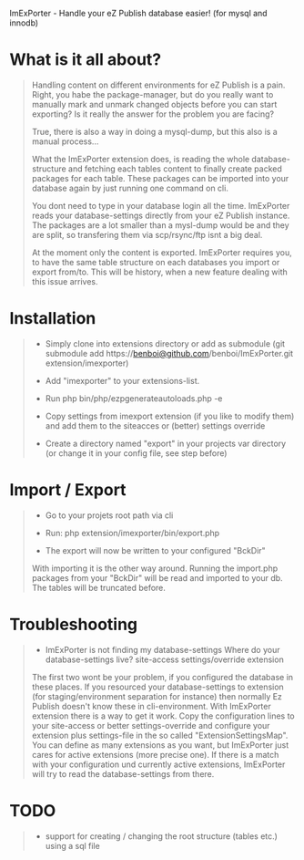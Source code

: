 ImExPorter - Handle your eZ Publish database easier! (for mysql and innodb)

# What is it all about?
> Handling content on different environments for eZ Publish is a pain. Right, you habe the package-manager, but do you really want
> to manually mark and unmark changed objects before you can start exporting? Is it really the answer for the problem you are facing?
>
> True, there is also a way in doing a mysql-dump, but this also is a manual process...
>
> What the ImExPorter extension does, is reading the whole database-structure and fetching each tables content to finally create
> packed packages for each table. These packages can be imported into your database again by just running one command on cli.
>
> You dont need to type in your database login all the time. ImExPorter reads your database-settings directly from your eZ Publish instance.
> The packages are a lot smaller than a mysl-dump would be and they are split, so transfering them via scp/rsync/ftp isnt a big deal.
>
> At the moment only the content is exported. ImExPorter requires you, to have the same table structure on each databases you import or export
> from/to. This will be history, when a new feature dealing with this issue arrives.

# Installation
>+ Simply clone into extensions directory or add as submodule (git submodule add https://benboi@github.com/benboi/ImExPorter.git extension/imexporter)
>
>+ Add "imexporter" to your extensions-list.
>
>+ Run php bin/php/ezpgenerateautoloads.php -e
>
>+ Copy settings from imexport extension (if you like to modify them) and add them to the siteacces or (better) settings override
>
>+ Create a directory named "export" in your projects var directory (or change it in your config file, see step before)

# Import / Export
>+ Go to your projets root path via cli
>
>+ Run: php extension/imexporter/bin/export.php
>
>+ The export will now be written to your configured "BckDir"
>
> With importing it is the other way around. Running the import.php packages from your "BckDir" will be read and imported to your db. The tables will
> be truncated before.

# Troubleshooting
>+ ImExPorter is not finding my database-settings
> Where do your database-settings live?
> site-access
> settings/override
> extension
>
> The first two wont be your problem, if you configured the database in these places. If you resourced your database-settings to
> extension (for staging/environment separation for instance) then normally Ez Publish doesn't know these in cli-environment. With
> ImExPorter extension there is a way to get it work. Copy the configuration lines to your site-access or better settings-override
> and configure your extension plus settings-file in the so called "ExtensionSettingsMap". You can define as many extensions as you want,
> but ImExPorter just cares for active extensions (more precise one). If there is a match with your configuration und currently active
> extensions, ImExPorter will try to read the database-settings from there.

# TODO
>+ support for creating / changing the root structure (tables etc.) using a sql file
